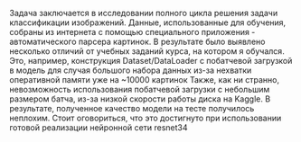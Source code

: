 Задача заключается в исследовании полного цикла решения задачи классификации изображений.
Данные, использованные для обучения, собраны из интернета с помощью специального приложения - автоматического парсера картинок.
В результате было выявлено несколько отличий от учебных заданий курса, на котором я обучался. 
Это, например, конструкция Dataset/DataLoader с побатчевой загрузкой в модель для случая большого набора данных из-за нехватки оперативной памяти уже на ~10000 картинок
Также, как ни странно, невозможность использования побатчевой загрузки с небольшим размером батча, из-за низкой скорости работы диска на Kaggle.
В результате, полученное качество модели на тесте получилось неплохим. Стоит оговориться, что это достигнуто при использовании готовой реализации нейронной сети resnet34
